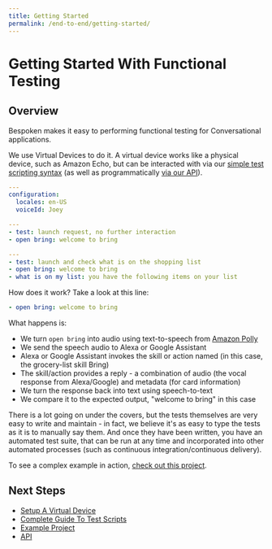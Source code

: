```yaml
---
title: Getting Started
permalink: /end-to-end/getting-started/
---
```


# Getting Started With Functional Testing
## Overview
Bespoken makes it easy to performing functional testing for Conversational applications.

We use Virtual Devices to do it. A virtual device works like a physical device, such as Amazon Echo, but can be interacted with via our [simple test scripting syntax](/end-to-end/guide/) (as well as programmatically [via our API](../api/)).

```yml
--- 
configuration:
  locales: en-US
  voiceId: Joey

---
- test: launch request, no further interaction
- open bring: welcome to bring

---
- test: launch and check what is on the shopping list
- open bring: welcome to bring
- what is on my list: you have the following items on your list
```

How does it work? Take a look at this line:
```yml
- open bring: welcome to bring
```

What happens is:
* We turn `open bring` into audio using text-to-speech from [Amazon Polly](https://aws.amazon.com/polly/)
* We send the speech audio to Alexa or Google Assistant
* Alexa or Google Assistant invokes the skill or action named (in this case, the grocery-list skill Bring)
* The skill/action provides a reply - a combination of audio (the vocal response from Alexa/Google) and metadata (for card information)
* We turn the response back into text using speech-to-text
* We compare it to the expected output, "welcome to bring" in this case

There is a lot going on under the covers, but the tests themselves are very easy to write and maintain - in fact, we believe it's as easy to type the tests as it is to manually say them. And once they have been written, you have an automated test suite, that can be run at any time and incorporated into other automated processes (such as continuous integration/continuous delivery).

To see a complex example in action, [check out this project](https://github.com/bespoken-samples/virtual-device-example/).

## Next Steps
 * [Setup A Virtual Device](/end-to-end/setup/)
 * [Complete Guide To Test Scripts](/end-to-end/guide/)
 * [Example Project](https://github.com/bespoken-samples/virtual-device-example)
 * [API](/end-to-end/api/)
